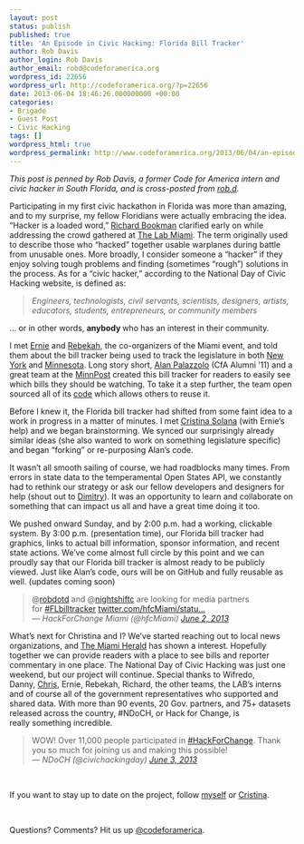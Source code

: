 ```yaml
---
layout: post
status: publish
published: true
title: 'An Episode in Civic Hacking: Florida Bill Tracker'
author: Rob Davis
author_login: Rob Davis
author_email: robd@codeforamerica.org
wordpress_id: 22656
wordpress_url: http://codeforamerica.org/?p=22656
date: 2013-06-04 18:46:26.000000000 +00:00
categories:
- Brigade
- Guest Post
- Civic Hacking
tags: []
wordpress_html: true
wordpress_permalink: http://www.codeforamerica.org/2013/06/04/an-episode-in-civic-hacking-florida-bill-tracker/
---
```


<p><em>This post is penned by Rob Davis, a former Code for America intern and civic hacker in South Florida, and is cross-posted from <a href="http://robdotd.tumblr.com/post/52150100500/florida-bill-tracker" target="_blank">rob.d</a>.</em></p>
<p>Participating in my first civic hackathon in Florida was more than amazing, and to my surprise, my fellow Floridians were actually embracing the idea. “Hacker is a loaded word,” <a href="https://twitter.com/rbookman" target="_blank">Richard Bookman</a> clarified early on while addressing the crowd gathered at <a href="http://thelabmiami.com/" target="_blank">The Lab Miami</a>. The term originally used to describe those who “hacked” together usable warplanes during battle from unusable ones. More broadly, I consider someone a “hacker” if they enjoy solving tough problems and finding (sometimes “rough”) solutions in the process. As for a “civic hacker,” according to the National Day of Civic Hacking website, is defined as:</p>
<blockquote><p><em>Engineers, technologists, civil servants, scientists, designers, artists, educators, students, entrepreneurs, or community members</em></p></blockquote>
<p>… or in other words, <strong>anybody </strong>who has an interest in their community.</p>
<p>I met <a href="http://twitter.com/ernieatlyd" target="_blank">Ernie</a> and <a href="https://twitter.com/RebekahMonson" target="_blank">Rebekah</a>, the co-organizers of the Miami event, and told them about the bill tracker being used to track the legislature in both <a href="http://thenewyorkworld.com/public/2013/05/legislature-tracker/index.php" target="_blank">New York</a> and <a href="http://www.minnpost.com/data/2013/04/minnesota-legislative-bill-tracker" target="_blank">Minnesota</a>. Long story short, <a href="https://twitter.com/zzolo" target="_blank">Alan Palazzolo</a> (CfA Alumni ’11) and a great team at the <a href="http://www.minnpost.com/" target="_blank">MinnPost</a> created this bill tracker for readers to easily see which bills they should be watching. To take it a step further, the team open sourced all of its <a href="https://github.com/MinnPost/legislature-tracker" target="_blank">code</a> which allows others to reuse it.</p>
<p>Before I knew it, the Florida bill tracker had shifted from some faint idea to a work in progress in a matter of minutes. I met <a href="https://twitter.com/nightshiftc" target="_blank">Cristina Solana</a> (with Ernie’s help) and we began brainstorming. We synced our surprisingly already similar ideas (she also wanted to work on something legislature specific) and began “forking” or re-purposing Alan’s code.</p>
<p>It wasn’t all smooth sailing of course, we had roadblocks many times. From errors in state data to the temperamental Open States API, we constantly had to rethink our strategy or ask our fellow developers and designers for help (shout out to <a href="https://twitter.com/2urn" target="_blank">Dimitry</a>). It was an opportunity to learn and collaborate on something that can impact us all and have a great time doing it too.</p>
<p>We pushed onward Sunday, and by 2:00 p.m. had a working, clickable system. By 3:00 p.m. (presentation time), our Florida bill tracker had graphics, links to actual bill information, sponsor information, and recent state actions. We’ve come almost full circle by this point and we can proudly say that our Florida bill tracker is almost ready to be publicly viewed. Just like Alan’s code, ours will be on GitHub and fully reusable as well. (updates coming soon)</p>
<blockquote><p>@<a href="https://twitter.com/robdotd" target="_blank">robdotd</a> and @<a href="https://twitter.com/nightshiftc" target="_blank">nightshiftc</a> are looking for media partners for <a href="https://twitter.com/search/%23FLbilltracker" target="_blank">#FLbilltracker</a> <a href="http://t.co/WgGZTwT9I8" target="_blank" title="http://twitter.com/hfcMiami/status/341291715342262272/photo/1">twitter.com/hfcMiami/statu…<br/>
</a><em>— HackForChange Miami (@hfcMiami) <a href="https://twitter.com/hfcMiami/status/341291715342262272" target="_blank">June 2, 2013</a></em></p></blockquote>
<p>What’s next for Christina and I? We’ve started reaching out to local news organizations, and <a href="http://themiamiherald.com/" target="_blank">The Miami Herald</a> has shown a interest. Hopefully together we can provide readers with a place to see bills and reporter commentary in one place. The National Day of Civic Hacking was just one weekend, but our project will continue. Special thanks to Wifredo, Danny, <a href="https://twitter.com/cksopher" target="_blank">Chris</a>, Ernie, Rebekah, Richard, the other teams, the LAB’s interns and of course all of the government representatives who supported and shared data. With more than 90 events, 20 Gov. partners, and 75+ datasets released across the country, #NDoCH, or Hack for Change, is really something incredible.</p>
<blockquote><p>WOW! Over 11,000 people participated in <a href="https://twitter.com/search/%23HackForChange" target="_blank">#HackForChange</a>. Thank you so much for joining us and making this possible!<br/>
<em>— NDoCH (@civichackingday) <a href="https://twitter.com/civichackingday/status/341514053673447424" target="_blank">June 3, 2013</a></em></p></blockquote>
<p> </p>
<p>If you want to stay up to date on the project, follow <a href="https://twitter.com/Robdotd" target="_blank">myself</a> or <a href="https://twitter.com/nightshiftc" target="_blank">Cristina</a>.</p>
<p> </p>
<p>Questions? Comments? Hit us up <a href="http://twitter.com/codeforamerica" target="_blank">@codeforamerica</a>.</p>
